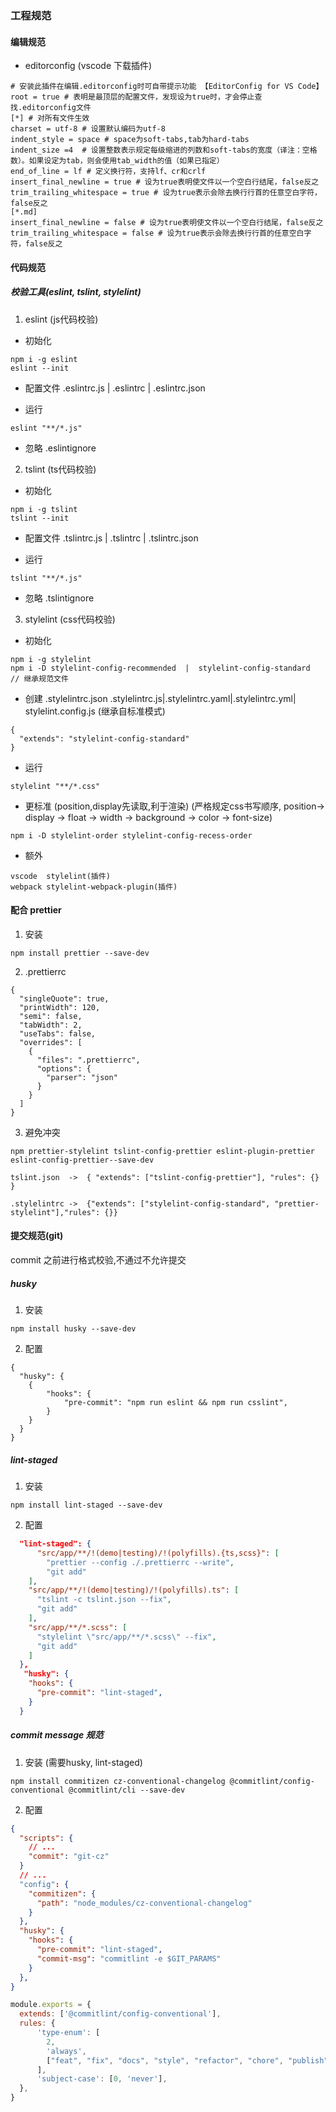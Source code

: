 ### 工程规范

#### 编辑规范
- editorconfig  (vscode 下载插件)
```
# 安装此插件在编辑.editorconfig时可自带提示功能 【EditorConfig for VS Code】
root = true # 表明是最顶层的配置文件，发现设为true时，才会停止查找.editorconfig文件
[*] # 对所有文件生效
charset = utf-8 # 设置默认编码为utf-8
indent_style = space # space为soft-tabs,tab为hard-tabs
indent_size =4  # 设置整数表示规定每级缩进的列数和soft-tabs的宽度（译注：空格数）。如果设定为tab，则会使用tab_width的值（如果已指定）
end_of_line = lf # 定义换行符，支持lf、cr和crlf
insert_final_newline = true # 设为true表明使文件以一个空白行结尾，false反之
trim_trailing_whitespace = true # 设为true表示会除去换行行首的任意空白字符，false反之
[*.md]
insert_final_newline = false # 设为true表明使文件以一个空白行结尾，false反之
trim_trailing_whitespace = false # 设为true表示会除去换行行首的任意空白字符，false反之
```

####  代码规范
##### 校验工具(eslint, tslint, stylelint)
1. eslint  (js代码校验)
- 初始化
```
npm i -g eslint
eslint --init
```

- 配置文件
.eslintrc.js  | .eslintrc  | .eslintrc.json

- 运行
```
eslint "**/*.js"
```
- 忽略
.eslintignore 


2. tslint  (ts代码校验)
- 初始化
```
npm i -g tslint
tslint --init
```
- 配置文件
.tslintrc.js  | .tslintrc  | .tslintrc.json

- 运行
```
tslint "**/*.js"
```
- 忽略
.tslintignore 



3. stylelint  (css代码校验)
- 初始化
```
npm i -g stylelint
npm i -D stylelint-config-recommended  |  stylelint-config-standard  // 继承规范文件
```

- 创建 
.stylelintrc.json   .stylelintrc.js|.stylelintrc.yaml|.stylelintrc.yml| stylelint.config.js (继承自标准模式)
```配置
{
  "extends": "stylelint-config-standard"
}
```
- 运行
```
stylelint "**/*.css"
```

- 更标准 (position,display先读取,利于渲染)
(严格规定css书写顺序, position-> display -> float -> width -> background -> color -> font-size)
```
npm i -D stylelint-order stylelint-config-recess-order
```

- 额外
```
vscode  stylelint(插件)
webpack stylelint-webpack-plugin(插件)
```

#### 配合 prettier
1. 安装
```
npm install prettier --save-dev
```

2. .prettierrc
```
{
  "singleQuote": true,
  "printWidth": 120,
  "semi": false,
  "tabWidth": 2,
  "useTabs": false,
  "overrides": [
    {
      "files": ".prettierrc",
      "options": {
        "parser": "json"
      }
    }
  ]
}
```

3. 避免冲突
```
npm prettier-stylelint tslint-config-prettier eslint-plugin-prettier eslint-config-prettier--save-dev

tslint.json  ->  { "extends": ["tslint-config-prettier"], "rules": {} }

.stylelintrc ->  {"extends": ["stylelint-config-standard", "prettier-stylelint"],"rules": {}}

```

#### 提交规范(git)
commit 之前进行格式校验,不通过不允许提交

##### husky 
1. 安装
```
npm install husky --save-dev
```
2. 配置
```
{
  "husky": {
    {
        "hooks": {
            "pre-commit": "npm run eslint && npm run csslint",
        }
    }
  }
}
```

##### lint-staged
1. 安装
```
npm install lint-staged --save-dev
```
2. 配置
``` package.json
  "lint-staged": {
      "src/app/**/!(demo|testing)/!(polyfills).{ts,scss}": [
        "prettier --config ./.prettierrc --write",
        "git add"
    ],
    "src/app/**/!(demo|testing)/!(polyfills).ts": [
      "tslint -c tslint.json --fix",
      "git add"
    ],
    "src/app/**/*.scss": [
      "stylelint \"src/app/**/*.scss\" --fix",
      "git add"
    ]
  },
   "husky": {
    "hooks": {
      "pre-commit": "lint-staged",
    }
  }
``` 

##### commit message 规范
1. 安装 (需要husky, lint-staged)
```
npm install commitizen cz-conventional-changelog @commitlint/config-conventional @commitlint/cli --save-dev
```

2. 配置
``` package.json
{
  "scripts": {
    // ...
    "commit": "git-cz"
  }
  // ...
  "config": {
    "commitizen": {
      "path": "node_modules/cz-conventional-changelog"
    }
  },
  "husky": {
    "hooks": {
      "pre-commit": "lint-staged",
      "commit-msg": "commitlint -e $GIT_PARAMS"
    }
  },
}
```
``` .commitlintrc.js
module.exports = {
  extends: ['@commitlint/config-conventional'],
  rules: {
      'type-enum': [
        2,
        'always',
        ["feat", "fix", "docs", "style", "refactor", "chore", "publish"]
      ],
      'subject-case': [0, 'never'],
  },
}
```
